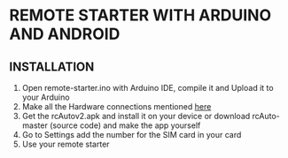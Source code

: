 # REMOTE STARTER WITH ARDUINO AND ANDROID

## INSTALLATION

1. Open remote-starter.ino with Arduino IDE, compile it and Upload it to your Arduino
2. Make all the Hardware connections mentioned [here](http://www.gustavorivera.com.mx/index.php/blog/34-remote-starter-hackd-project)
3. Get the rcAutov2.apk and install it on your device or download rcAuto-master (source code) and make the app yourself
4. Go to Settings add the number for the SIM card in your card
5. Use your remote starter
